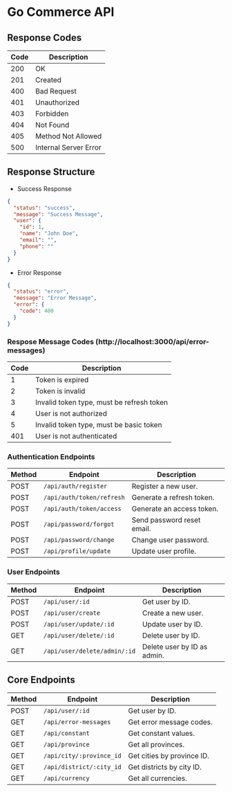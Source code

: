 # Go Commerce API

## Response Codes

| Code | Description           |
|------|-----------------------|
| 200  | OK                    |
| 201  | Created               |
| 400  | Bad Request           |
| 401  | Unauthorized          |
| 403  | Forbidden             |
| 404  | Not Found             |
| 405  | Method Not Allowed    |
| 500  | Internal Server Error |

## Response Structure

- Success Response

```json
{
  "status": "success",
  "message": "Success Message",
  "user": {
    "id": 1,
    "name": "John Doe",
    "email": "",
    "phone": ""
  }
}
```

- Error Response

```json
{
  "status": "error",
  "message": "Error Message",
  "error": {
    "code": 400
  }
}
```

### Respose Message Codes (http://localhost:3000/api/error-messages)

| Code | Description                               |
|------|-------------------------------------------|
| 1    | Token is expired                          |
| 2    | Token is invalid                          |
| 3    | Invalid token type, must be refresh token |
| 4    | User is not authorized                    |
| 5    | Invalid token type, must be basic token   |
| 401  | User is not authenticated                 |

### Authentication Endpoints

| Method | Endpoint                  | Description                |
|--------|---------------------------|----------------------------|
| POST   | `/api/auth/register`      | Register a new user.       |
| POST   | `/api/auth/token/refresh` | Generate a refresh token.  |
| POST   | `/api/auth/token/access`  | Generate an access token.  |
| POST   | `/api/password/forgot`    | Send password reset email. |
| POST   | `/api/password/change`    | Change user password.      |
| POST   | `/api/profile/update`     | Update user profile.       |

### User Endpoints

| Method | Endpoint                     | Description                 |
|--------|------------------------------|-----------------------------|
| POST   | `/api/user/:id`              | Get user by ID.             |
| POST   | `/api/user/create`           | Create a new user.          |
| POST   | `/api/user/update/:id`       | Update user by ID.          |
| GET    | `/api/user/delete/:id`       | Delete user by ID.          |
| GET    | `/api/user/delete/admin/:id` | Delete user by ID as admin. |

## Core Endpoints

| Method | Endpoint                 | Description                |
|--------|--------------------------|----------------------------|
| POST   | `/api/user/:id`          | Get user by ID.            |
| GET    | `/api/error-messages`    | Get error message codes.   |
| GET    | `/api/constant`          | Get constant values.       |
| GET    | `/api/province`          | Get all provinces.         |
| GET    | `/api/city/:province_id` | Get cities by province ID. |
| GET    | `/api/district/:city_id` | Get districts by city ID.  |
| GET    | `/api/currency`          | Get all currencies.        |



